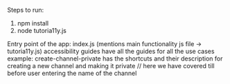 Steps to run:

1. npm install
2. node tutoria11y.js

Entry point of the app:
index.js (mentions main functionality js file -> tutoria11y.js)
accessibility guides have all the guides for all the use cases
example: create-channel-private has the shortcuts and their description for creating a new channel and making it private
// here we have covered till before user entering the name of the channel

